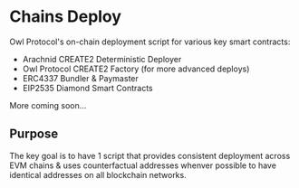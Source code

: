 # Chains Deploy

Owl Protocol's on-chain deployment script for various key smart contracts:

* Arachnid CREATE2 Deterministic Deployer
* Owl Protocol CREATE2 Factory (for more advanced deploys)
* ERC4337 Bundler & Paymaster
* EIP2535 Diamond Smart Contracts

More coming soon...

## Purpose

The key goal is to have 1 script that provides consistent deployment across EVM chains & uses counterfactual addresses whenver possible to have identical addresses on all blockchain networks.

